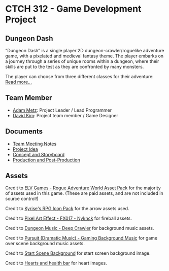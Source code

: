 # CTCH 312 - Game Development Project

## Dungeon Dash
“Dungeon Dash” is a single player 2D dungeon-crawler/roguelike adventure game, with a pixelated and medieval fantasy theme. The player embarks on a journey through a series of unique rooms within a dungeon, where their skills are put to the test as they are confronted by many monsters. 

The player can choose from three different classes for their adventure: [Read more...](/Documents/README.md) 

## Team Member
- [Adam Metz](https://github.com/AdamMetz): Project Leader / Lead Programmer
- [David Kim](https://github.com/dav1dk1m): Project team member / Game Designer

## Documents
- [Team Meeting Notes](/Documents/MeetingNotes.md)
- [Project Idea](/Documents/README.md)
- [Concept and Storyboard](/Documents/Dungeon%20Dash%20-%20Concept%20and%20Storyboard.pdf)
- [Production and Post-Production](/Documents/Dungeon%20Dash%20-%20Production%20and%20Post-Production.pdf)


## Assets

Credit to [ELV Games - Rogue Adventure World Asset Pack](https://elvgames.itch.io/rogue-adventure-world) for the majority of assets used in this game. (These are paid assets, and are not included in source control!)

Credit to [Kyrise's RPG Icon Pack](https://kyrise.itch.io/kyrises-free-16x16-rpg-icon-pack) for the arrow assets used.

Credit to [Pixel Art Effect - FX017 - Nyknck](https://nyknck.itch.io/pixelarteffectfx017) for fireball assets.

Credit to [Dungeon Music - Deep Crawler](https://crossedkiller.itch.io/dungeon-music) for background music assets.

Credit to [Pursuit (Dramatic Music) - Gaming Background Music](https://www.youtube.com/watch?v=NOc8yz985T4) for game over scene background music assets.

Credit to [Start Scene Background](https://www.artstation.com/artwork/QrYv8E) for start screen background image.


Credit to [Hearts and health bar](https://fliflifly.itch.io/hearts-and-health-bar) for heart images.